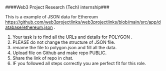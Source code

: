 ####Web3 Project
Research (Tech) internship###

This is a example of JSON data for Ethereum https://github.com/web3projectlinks/web3projectlinks/blob/main/src/app/database/ethereum.json . 
1. Your task is to find all the URLs and details for POLYGON . 
2. PLEASE do not change the structure of JSON file. 
3. rename the file to polygon.json and fill all the data. 
4. Upload file on Github and make repo PUBLIC. 
5. Share the link of repo in chat. 
6. IF you followed all steps correctly you are perfect fit for this role.
